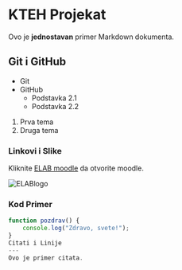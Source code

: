 # KTEH Projekat

Ovo je **jednostavan** primer Markdown dokumenta.

## Git i GitHub

- Git
- GitHub
  - Podstavka 2.1
  - Podstavka 2.2

1. Prva tema
2. Druga tema

### Linkovi i Slike

Kliknite [ELAB moodle]( https://moodle.elab.fon.bg.ac.rs/login/index.php) da otvorite moodle.

![ELABlogo](https://moodle.elab.fon.bg.ac.rs/pluginfile.php/1/core_admin/logo/0x200/1669614238/elab_logo.jpg)

### Kod Primer

```javascript
function pozdrav() {
    console.log("Zdravo, svete!");
}
Citati i Linije
---
Ovo je primer citata.
